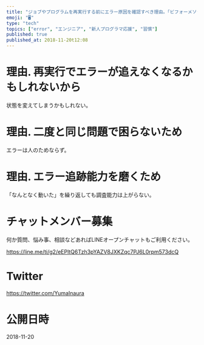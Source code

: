 ```yaml
---
title: "ジョブやプログラムを再実行する前にエラー原因を確認すべき理由。「ビフォーメソッド」をどうぞ。"
emoji: "🖥"
type: "tech"
topics: ["error", "エンジニア", "新人プログラマ応援", "習慣"]
published: true
published_at: 2018-11-20t12:08
---
```



# 理由. 再実行でエラーが追えなくなるかもしれないから

状態を変えてしまうかもしれない。

# 理由. 二度と同じ問題で困らないため

エラーは人のためならず。

# 理由. エラー追跡能力を磨くため

「なんとなく動いた」を繰り返しても調査能力は上がらない。









<!-- Update From Qiita API -->

# チャットメンバー募集


何か質問、悩み事、相談などあればLINEオープンチャットもご利用ください。

https://line.me/ti/g2/eEPltQ6Tzh3pYAZV8JXKZqc7PJ6L0rpm573dcQ





# Twitter


https://twitter.com/YumaInaura


<!-- Update From Qiita API -->



# 公開日時

2018-11-20
